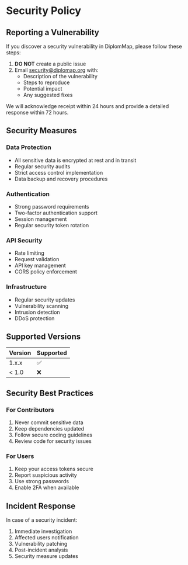 # Security Policy

## Reporting a Vulnerability

If you discover a security vulnerability in DiplomMap, please follow these steps:

1. **DO NOT** create a public issue
2. Email security@diplomap.org with:
   - Description of the vulnerability
   - Steps to reproduce
   - Potential impact
   - Any suggested fixes

We will acknowledge receipt within 24 hours and provide a detailed response within 72 hours.

## Security Measures

### Data Protection
- All sensitive data is encrypted at rest and in transit
- Regular security audits
- Strict access control implementation
- Data backup and recovery procedures

### Authentication
- Strong password requirements
- Two-factor authentication support
- Session management
- Regular security token rotation

### API Security
- Rate limiting
- Request validation
- API key management
- CORS policy enforcement

### Infrastructure
- Regular security updates
- Vulnerability scanning
- Intrusion detection
- DDoS protection

## Supported Versions

| Version | Supported          |
| ------- | ------------------ |
| 1.x.x   | :white_check_mark: |
| < 1.0   | :x:                |

## Security Best Practices

### For Contributors
1. Never commit sensitive data
2. Keep dependencies updated
3. Follow secure coding guidelines
4. Review code for security issues

### For Users
1. Keep your access tokens secure
2. Report suspicious activity
3. Use strong passwords
4. Enable 2FA when available

## Incident Response

In case of a security incident:
1. Immediate investigation
2. Affected users notification
3. Vulnerability patching
4. Post-incident analysis
5. Security measure updates